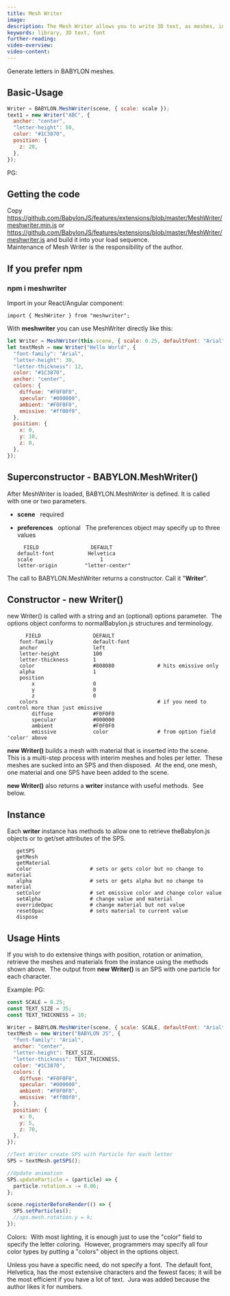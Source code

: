 ```yaml
---
title: Mesh Writer
image:
description: The Mesh Writer allows you to write 3D text, as meshes, in various fonts.
keywords: library, 3D text, font
further-reading:
video-overview:
video-content:
---
```


Generate letters in BABYLON meshes.

## Basic-Usage

```javascript
Writer = BABYLON.MeshWriter(scene, { scale: scale });
text1 = new Writer("ABC", {
  anchor: "center",
  "letter-height": 50,
  color: "#1C3870",
  position: {
    z: 20,
  },
});
```

PG: <Playground id="#PL752W#150" title="Mesh Writer Example 1" description=""/>

## Getting the code

Copy https://github.com/BabylonJS/features/extensions/blob/master/MeshWriter/meshwriter.min.js or https://github.com/BabylonJS/features/extensions/blob/master/MeshWriter/meshwriter.js and build it into your load sequence.  
Maintenance of Mesh Writer is the responsibility of the author.

## If you prefer npm

### npm i meshwriter

Import in your React/Angular component:

`import { MeshWriter } from "meshwriter";`

With **meshwriter** you can use MeshWriter directly like this:

```javascript
let Writer = MeshWriter(this.scene, { scale: 0.25, defaultFont: "Arial" });
let textMesh = new Writer("Hello World", {
  "font-family": "Arial",
  "letter-height": 30,
  "letter-thickness": 12,
  color: "#1C3870",
  anchor: "center",
  colors: {
    diffuse: "#F0F0F0",
    specular: "#000000",
    ambient: "#F0F0F0",
    emissive: "#ff00f0",
  },
  position: {
    x: 0,
    y: 10,
    z: 0,
  },
});
```

## Superconstructor - BABYLON.MeshWriter()

After MeshWriter is loaded, BABYLON.MeshWriter is defined. It is called with one or two parameters.

- **scene** &nbsp; required
- **preferences** &nbsp; optional &nbsp; The preferences object may specify up to three values

        FIELD                 DEFAULT
      default-font           Helvetica
      scale                      1
      letter-origin         "letter-center"

The call to BABYLON.MeshWriter returns a constructor. Call it "**Writer**".

## Constructor - new Writer()

new Writer() is called with a string and an (optional) options parameter.&nbsp; The options object conforms to normalBabylon.js structures and terminology.

          FIELD                 DEFAULT
        font-family             default-font
        anchor                  left
        letter-height           100
        letter-thickness        1
        color                   #808080              # hits emissive only
        alpha                   1
        position
            x                   0
            y                   0
            z                   0
        colors                                       # if you need to control more than just emissive
            diffuse             #F0F0F0
            specular            #000000
            ambient             #F0F0F0
            emissive            color                # from option field 'color' above

**new Writer()** builds a mesh with material that is inserted into the scene.&nbsp; This is a multi-step process with interim meshes and holes per letter.&nbsp; These meshes are sucked into an SPS and then disposed.&nbsp; At the end, one mesh, one material and one SPS have been added to the scene.

**new Writer()** also returns a **writer** instance with useful methods.&nbsp; See below.

## Instance

Each **writer** instance has methods to allow one to retrieve theBabylon.js objects or to get/set attributes of the SPS.

       getSPS
       getMesh
       getMaterial
       color                   # sets or gets color but no change to material
       alpha                   # sets or gets alpha but no change to material
       setColor                # set emissive color and change color value
       setAlpha                # change value and material
       overrideOpac            # change material but not value
       resetOpac               # sets material to current value
       dispose

## Usage Hints

If you wish to do extensive things with position, rotation or animation, retrieve the meshes and materials from the instance using the methods shown above.&nbsp; The output from **new Writer()** is an SPS with one particle for each character.

Example:
PG: <Playground id="#PL752W#151" title="Mesh Writer Example 2" description=""/>

```javascript
const SCALE = 0.25;
const TEXT_SIZE = 35;
const TEXT_THICKNESS = 10;

Writer = BABYLON.MeshWriter(scene, { scale: SCALE, defaultFont: "Arial" });
textMesh = new Writer("BABYLON JS", {
  "font-family": "Arial",
  anchor: "center",
  "letter-height": TEXT_SIZE,
  "letter-thickness": TEXT_THICKNESS,
  color: "#1C3870",
  colors: {
    diffuse: "#F0F0F0",
    specular: "#000000",
    ambient: "#F0F0F0",
    emissive: "#ff00f0",
  },
  position: {
    x: 0,
    y: 5,
    z: 70,
  },
});

//Text Writer create SPS with Particle for each letter
SPS = textMesh.getSPS();

//Update animation
SPS.updateParticle = (particle) => {
  particle.rotation.x -= 0.06;
};

scene.registerBeforeRender(() => {
  SPS.setParticles();
  //sps.mesh.rotation.y = k;
});
```

Colors:&nbsp; With most lighting, it is enough just to use the "color" field to specify the letter coloring.&nbsp; However, programmers may specify all four color types by putting a "colors" object in the options object.

Unless you have a specific need, do not specify a font.&nbsp; The default font, Helvetica, has the most extensive characters and the fewest faces; it will be the most efficient if you have a lot of text.&nbsp; Jura was added because the author likes it for numbers.
